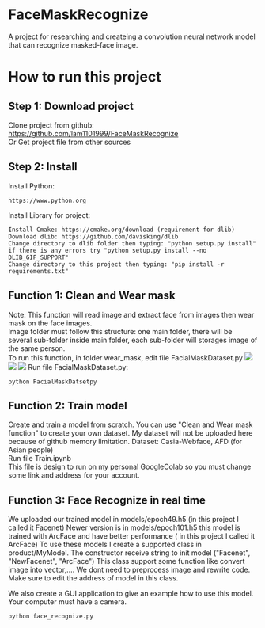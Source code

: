 # FaceMaskRecognize
A project for researching and createing a convolution neural network model that can recognize masked-face image.

# How to run this project

## Step 1: Download project
Clone project from github: https://github.com/lam1101999/FaceMaskRecognize  
Or Get project file from other sources

## Step 2: Install
Install Python: 
```
https://www.python.org
```
Install Library for project:
```
Install Cmake: https://cmake.org/download (requirement for dlib)
Download dlib: https://github.com/davisking/dlib
Change directory to dlib folder then typing: "python setup.py install" if there is any errors try "python setup.py install --no DLIB_GIF_SUPPORT"
Change directory to this project then typing: "pip install -r requirements.txt"
```
## Function 1: Clean and Wear mask
Note: This function will read image and extract face from images then wear mask on the face images.  
Image folder must follow this structure: one main folder, there will be several sub-folder inside main folder, each sub-folder will storages image of the same person.  
To run this function, in folder wear_mask, edit file FacialMaskDataset.py
![](https://github.com/lam1101999/FaceMaskRecognize/blob/master/image_github/unlock_clean_wear_mask.jpg)
![](https://github.com/lam1101999/FaceMaskRecognize/blob/master/image_github/Input_and_output_directory_clean.jpg)
![](https://github.com/lam1101999/FaceMaskRecognize/blob/master/image_github/Input_and_output_wear_mask.jpg)
Run file FacialMaskDataset.py:
```
python FacialMaskDatsetpy
```

## Function 2: Train model
Create and train a model from scratch. You can use "Clean and Wear mask function" to create your own dataset. My dataset will not be uploaded here because of github memory limitation. Dataset: Casia-Webface, AFD (for Asian people)  
Run file Train.ipynb  
This file is design to run on my personal GoogleColab so you must change some link and address for your account.

## Function 3: Face Recognize in real time
We uploaded our trained model in models/epoch49.h5 (in this project I called it Facenet)
Newer version is in models/epoch101.h5 this model is trained with ArcFace and have better performance ( in this project I called it ArcFace)
To use these models I create a supported class in product/MyModel. The constructor receive string to init model ("Facenet", "NewFacenet", "ArcFace")
This class support some function like convert image into vector,.... We dont need to preprocess image and rewrite code.
Make sure to edit the address of model in this class.

We also create a GUI application to give an example how to use this model.  
Your computer must have a camera.  
```
python face_recognize.py
```
